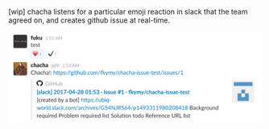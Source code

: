 
[wip]
chacha listens for a particular emoji reaction in slack that the team agreed on, and creates github issue at real-time.

![demo](chacha_demo.png "demo")
